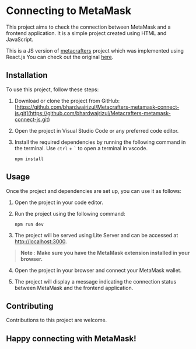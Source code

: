 # Connecting to MetaMask

This project aims to check the connection between MetaMask and a frontend application. It is a simple project created using HTML and JavaScript.

This is a JS version of [metacrafters](https://academy.metacrafters.io) project
which was implemented using React.js
You can check out the original [here](https://github.com/blockchaintrainer/Module2_Chapter3).

## Installation

To use this project, follow these steps:

1. Download or clone the project from GitHub: [https://github.com/bhardwajrizul/Metacrafters-metamask-connect-js.git](https://github.com/bhardwajrizul/Metacrafters-metamask-connect-js.git)

2. Open the project in Visual Studio Code or any preferred code editor.

3. Install the required dependencies by running the following command in the terminal.
Use `ctrl` + `` ` `` to open a terminal in vscode.
   ```
   npm install
   ```

## Usage

Once the project and dependencies are set up, you can use it as follows:

1. Open the project in your code editor.

2. Run the project using the following command:
   ```
   npm run dev
   ```

3. The project will be served using Lite Server and can be accessed at [http://localhost:3000](http://localhost:3000).

> **Note** : 
> **Make sure you have the MetaMask extension installed in your browser.**

4. Open the project in your browser and connect your MetaMask wallet.

5. The project will display a message indicating the connection status between MetaMask and the frontend application.

## Contributing
Contributions to this project are welcome.

##
Happy connecting with MetaMask!
---